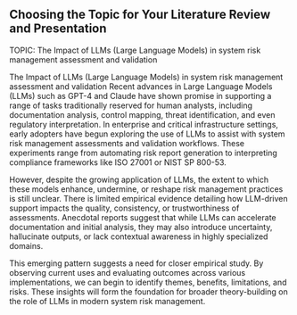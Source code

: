 ## Choosing the Topic for Your Literature Review and Presentation

TOPIC: The Impact of LLMs (Large Language Models) in system risk management assessment and validation

The Impact of LLMs (Large Language Models) in system risk management assessment and validation
Recent advances in Large Language Models (LLMs) such as GPT-4 and Claude have shown promise in supporting a range of tasks traditionally reserved for human analysts, including documentation analysis, control mapping, threat identification, and even regulatory interpretation. In enterprise and critical infrastructure settings, early adopters have begun exploring the use of LLMs to assist with system risk management assessments and validation workflows. These experiments range from automating risk report generation to interpreting compliance frameworks like ISO 27001 or NIST SP 800-53.

However, despite the growing application of LLMs, the extent to which these models enhance, undermine, or reshape risk management practices is still unclear. There is limited empirical evidence detailing how LLM-driven support impacts the quality, consistency, or trustworthiness of assessments. Anecdotal reports suggest that while LLMs can accelerate documentation and initial analysis, they may also introduce uncertainty, hallucinate outputs, or lack contextual awareness in highly specialized domains.

This emerging pattern suggests a need for closer empirical study. By observing current uses and evaluating outcomes across various implementations, we can begin to identify themes, benefits, limitations, and risks. These insights will form the foundation for broader theory-building on the role of LLMs in modern system risk management.
